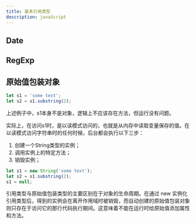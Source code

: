```yaml
---
title: 基本引用类型
description: javaScript
---
```


## Date

## RegExp

## 原始值包装对象

```js
let s1 = 'some text';
let s2 = s1.substring(2);
```

上述例子中，s1本身不是对象，逻辑上不应该存在方法，但运行没有问题。

实际上，在访问s1时，是以读模式访问的，也就是从内存中读取变量保存的值。在以读模式访问字符串时的任何时候，后台都会执行以下三步：

1. 创建一个String类型的实例；
2. 调用实例上的特定方法；
3. 销毁实例；

```js
let s1 = new String('some text');
let s2 = s1.substring(2);
s1 = null;
```

引用类型与原始值包装类型的主要区别在于对象的生命周期。在通过 new 实例化引用类型后，得到的实例会在离开作用域时被销毁，而自动创建的原始值包装对象则只存在于访问它的那行代码执行期间。这意味着不能在运行时给原始值添加属性和方法。
